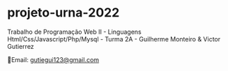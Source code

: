 # projeto-urna-2022
Trabalho de Programação Web II - Linguagens Html/Css/Javascript/Php/Mysql - Turma 2A - Guilherme Monteiro &amp; Victor Gutierrez 

📧Email: gutiegui123@gmail.com
